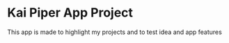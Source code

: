# Kai Piper App Project
 This app is made to highlight my projects and to test idea and app features
